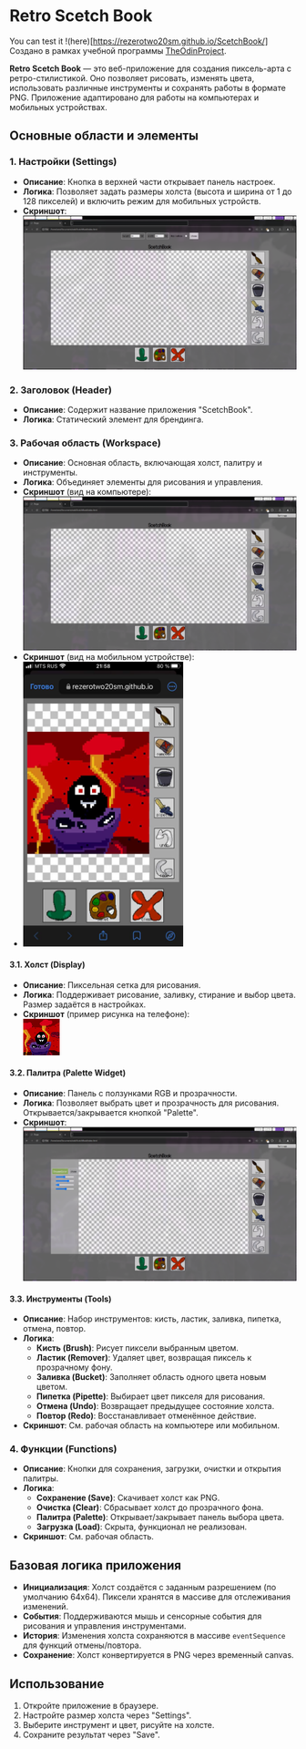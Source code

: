 # Retro Scetch Book
You can test it !(here)[https://rezerotwo20sm.github.io/ScetchBook/]
Создано в рамках учебной программы [TheOdinProject](https://www.theodinproject.com/).

**Retro Scetch Book** — это веб-приложение для создания пиксель-арта с ретро-стилистикой. Оно позволяет рисовать, изменять цвета, использовать различные инструменты и сохранять работы в формате PNG. Приложение адаптировано для работы на компьютерах и мобильных устройствах.

## Основные области и элементы

### 1. Настройки (Settings)
- **Описание**: Кнопка в верхней части открывает панель настроек.
- **Логика**: Позволяет задать размеры холста (высота и ширина от 1 до 128 пикселей) и включить режим для мобильных устройств.
- **Скриншот**:  
  ![Настройки](https://github.com/REzeroTWO20sm/ScetchBook/blob/main/programPreview/Settings.png)

### 2. Заголовок (Header)
- **Описание**: Содержит название приложения "ScetchBook".
- **Логика**: Статический элемент для брендинга.

### 3. Рабочая область (Workspace)
- **Описание**: Основная область, включающая холст, палитру и инструменты.
- **Логика**: Объединяет элементы для рисования и управления.
- **Скриншот** (вид на компьютере):  
  ![Рабочая область на компьютере](https://github.com/REzeroTWO20sm/ScetchBook/blob/main/programPreview/computerMainView.png)
- **Скриншот** (вид на мобильном устройстве):
- <img src="https://github.com/REzeroTWO20sm/ScetchBook/blob/main/programPreview/mobailMainView.jpg" height="500" alt="Мобильный">

#### 3.1. Холст (Display)
- **Описание**: Пиксельная сетка для рисования.
- **Логика**: Поддерживает рисование, заливку, стирание и выбор цвета. Размер задаётся в настройках.
- **Скриншот** (пример рисунка на телефоне):  
  ![Пример рисунка на телефоне](https://github.com/REzeroTWO20sm/ScetchBook/blob/main/programPreview/ExampleImageWasPaintOnPhone.png)

#### 3.2. Палитра (Palette Widget)
- **Описание**: Панель с ползунками RGB и прозрачности.
- **Логика**: Позволяет выбрать цвет и прозрачность для рисования. Открывается/закрывается кнопкой "Palette".
- **Скриншот**:  
  ![Палитра открыта](https://github.com/REzeroTWO20sm/ScetchBook/blob/main/programPreview/paleteOpen.png)

#### 3.3. Инструменты (Tools)
- **Описание**: Набор инструментов: кисть, ластик, заливка, пипетка, отмена, повтор.
- **Логика**:
  - **Кисть (Brush)**: Рисует пиксели выбранным цветом.
  - **Ластик (Remover)**: Удаляет цвет, возвращая пиксель к прозрачному фону.
  - **Заливка (Bucket)**: Заполняет область одного цвета новым цветом.
  - **Пипетка (Pipette)**: Выбирает цвет пикселя для рисования.
  - **Отмена (Undo)**: Возвращает предыдущее состояние холста.
  - **Повтор (Redo)**: Восстанавливает отменённое действие.
- **Скриншот**: См. рабочая область на компьютере или мобильном.

### 4. Функции (Functions)
- **Описание**: Кнопки для сохранения, загрузки, очистки и открытия палитры.
- **Логика**:
  - **Сохранение (Save)**: Скачивает холст как PNG.
  - **Очистка (Clear)**: Сбрасывает холст до прозрачного фона.
  - **Палитра (Palette)**: Открывает/закрывает панель выбора цвета.
  - **Загрузка (Load)**: Скрыта, функционал не реализован.
- **Скриншот**: См. рабочая область.

## Базовая логика приложения
- **Инициализация**: Холст создаётся с заданным разрешением (по умолчанию 64x64). Пиксели хранятся в массиве для отслеживания изменений.
- **События**: Поддерживаются мышь и сенсорные события для рисования и управления инструментами.
- **История**: Изменения холста сохраняются в массиве `eventSequence` для функций отмены/повтора.
- **Сохранение**: Холст конвертируется в PNG через временный canvas.

## Использование
1. Откройте приложение в браузере.
2. Настройте размер холста через "Settings".
3. Выберите инструмент и цвет, рисуйте на холсте.
4. Сохраните результат через "Save".

